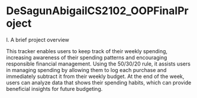 # DeSagunAbigailCS2102_OOPFinalProject

I. A brief project overview

This tracker enables users to keep track of their weekly spending, increasing awareness of their spending patterns and encouraging responsible financial management. Using the 50/30/20 rule, it assists users in managing spending by allowing them to log each purchase and immediately subtract it from their weekly budget. At the end of the week, users can analyze data that shows their spending habits, which can provide beneficial insights for future budgeting.
